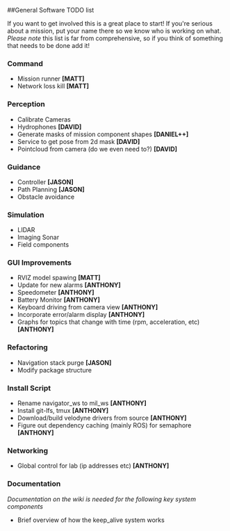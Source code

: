 ##General Software TODO list

If you want to get involved this is a great place to start! If you're serious about a mission, put your name there so we know who is working on what. _Please note_ this list is far from comprehensive, so if you think of something that needs to be done add it!

### Command
* Mission runner __[MATT]__
* Network loss kill __[MATT]__

### Perception
* Calibrate Cameras
* Hydrophones __[DAVID]__
* Generate masks of mission component shapes __[DANIEL++]__
* Service to get pose from 2d mask __[DAVID]__
* Pointcloud from camera (do we even need to?) __[DAVID]__

### Guidance
* Controller __[JASON]__
* Path Planning __[JASON]__
* Obstacle avoidance

### Simulation
* LIDAR
* Imaging Sonar
* Field components

### GUI Improvements
* RVIZ model spawing __[MATT]__
* Update for new alarms __[ANTHONY]__
* Speedometer __[ANTHONY]__
* Battery Monitor __[ANTHONY]__
* Keyboard driving from camera view __[ANTHONY]__
* Incorporate error/alarm display __[ANTHONY]__
* Graphs for topics that change with time (rpm, acceleration, etc) __[ANTHONY]__

### Refactoring
* Navigation stack purge __[JASON]__
* Modify package structure

### Install Script
* Rename navigator_ws to mil_ws __[ANTHONY]__
* Install git-lfs, tmux __[ANTHONY]__
* Download/build velodyne drivers from source __[ANTHONY]__
* Figure out dependency caching (mainly ROS) for semaphore __[ANTHONY]__

### Networking
* Global control for lab (ip addresses etc) __[ANTHONY]__

### Documentation
_Documentation on the wiki is needed for the following key system components_
* Brief overview of how the keep_alive system works